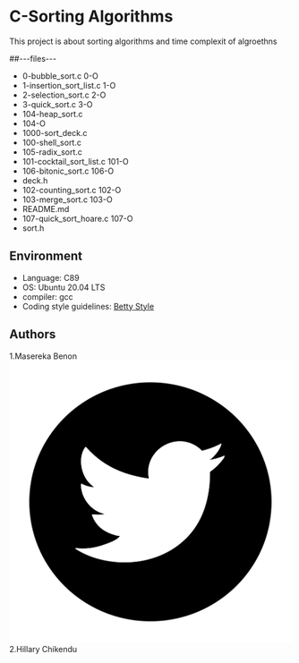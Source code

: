 # C-Sorting Algorithms
This project is about sorting algorithms and time complexit of algroethns 

##---files---
- 0-bubble_sort.c 0-O
- 1-insertion_sort_list.c 1-O
- 2-selection_sort.c 2-O
- 3-quick_sort.c 3-O
- 104-heap_sort.c
- 104-O
- 1000-sort_deck.c
- 100-shell_sort.c
- 105-radix_sort.c
- 101-cocktail_sort_list.c 101-O
- 106-bitonic_sort.c 106-O       
- deck.h
- 102-counting_sort.c 102-O
- 103-merge_sort.c 103-O
- README.md
- 107-quick_sort_hoare.c 107-O
- sort.h

## Environment
- Language: C89
- OS: Ubuntu 20.04 LTS
- compiler: gcc
- Coding style guidelines: [Betty Style](https://github.com/holbertonschool/Betty/wiki)

## Authors
1.Masereka Benon [<img src ="https://github.com/Benonking/images/blob/main/Black-icon-Twitter-logo-transparent-PNG.png">](https://twitter.com/BenonKing)
2.Hillary Chikendu
